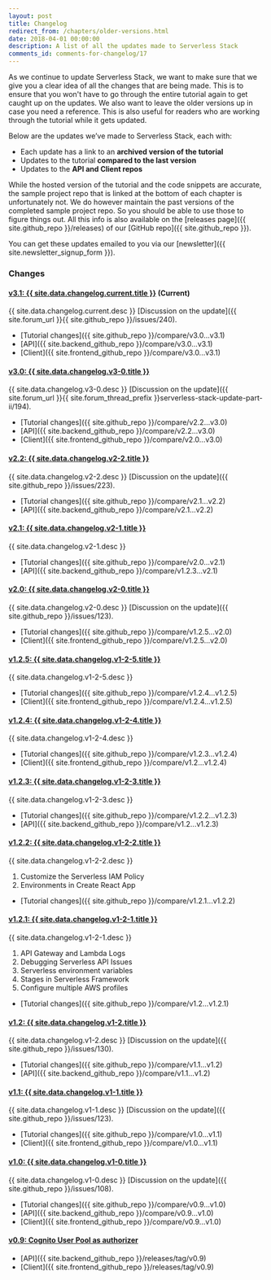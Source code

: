 ```yaml
---
layout: post
title: Changelog
redirect_from: /chapters/older-versions.html
date: 2018-04-01 00:00:00
description: A list of all the updates made to Serverless Stack
comments_id: comments-for-changelog/17
---
```


As we continue to update Serverless Stack, we want to make sure that we give you a clear idea of all the changes that are being made. This is to ensure that you won't have to go through the entire tutorial again to get caught up on the updates. We also want to leave the older versions up in case you need a reference. This is also useful for readers who are working through the tutorial while it gets updated.

Below are the updates we’ve made to Serverless Stack, each with:

- Each update has a link to an **archived version of the tutorial**
- Updates to the tutorial **compared to the last version**
- Updates to the **API and Client repos**

While the hosted version of the tutorial and the code snippets are accurate, the sample project repo that is linked at the bottom of each chapter is unfortunately not. We do however maintain the past versions of the completed sample project repo. So you should be able to use those to figure things out. All this info is also available on the [releases page]({{ site.github_repo }}/releases) of our [GitHub repo]({{ site.github_repo }}).

You can get these updates emailed to you via our [newsletter]({{ site.newsletter_signup_form }}).

### Changes

#### [v3.1: {{ site.data.changelog.current.title }}](https://branchv31--serverless-stack.netlify.com) (Current)

{{ site.data.changelog.current.desc }} [Discussion on the update]({{ site.forum_url }}{{ site.github_repo }}/issues/240).

- [Tutorial changes]({{ site.github_repo }}/compare/v3.0...v3.1)
- [API]({{ site.backend_github_repo }}/compare/v3.0...v3.1)
- [Client]({{ site.frontend_github_repo }}/compare/v3.0...v3.1)

#### [v3.0: {{ site.data.changelog.v3-0.title }}](https://branchv30--serverless-stack.netlify.com)

{{ site.data.changelog.v3-0.desc }} [Discussion on the update]({{ site.forum_url }}{{ site.forum_thread_prefix }}serverless-stack-update-part-ii/194).

- [Tutorial changes]({{ site.github_repo }}/compare/v2.2...v3.0)
- [API]({{ site.backend_github_repo }}/compare/v2.2...v3.0)
- [Client]({{ site.frontend_github_repo }}/compare/v2.0...v3.0)

#### [v2.2: {{ site.data.changelog.v2-2.title }}](https://branchv22--serverless-stack.netlify.com)

{{ site.data.changelog.v2-2.desc }} [Discussion on the update]({{ site.github_repo }}/issues/223).

- [Tutorial changes]({{ site.github_repo }}/compare/v2.1...v2.2)
- [API]({{ site.backend_github_repo }}/compare/v2.1...v2.2)

#### [v2.1: {{ site.data.changelog.v2-1.title }}](https://branchv21--serverless-stack.netlify.com)

{{ site.data.changelog.v2-1.desc }}

- [Tutorial changes]({{ site.github_repo }}/compare/v2.0...v2.1)
- [API]({{ site.backend_github_repo }}/compare/v1.2.3...v2.1)

#### [v2.0: {{ site.data.changelog.v2-0.title }}](https://branchv20--serverless-stack.netlify.com)

{{ site.data.changelog.v2-0.desc }} [Discussion on the update]({{ site.github_repo }}/issues/123).

- [Tutorial changes]({{ site.github_repo }}/compare/v1.2.5...v2.0)
- [Client]({{ site.frontend_github_repo }}/compare/v1.2.5...v2.0)

#### [v1.2.5: {{ site.data.changelog.v1-2-5.title }}](https://branchv125--serverless-stack.netlify.com)

{{ site.data.changelog.v1-2-5.desc }}

- [Tutorial changes]({{ site.github_repo }}/compare/v1.2.4...v1.2.5)
- [Client]({{ site.frontend_github_repo }}/compare/v1.2.4...v1.2.5)

#### [v1.2.4: {{ site.data.changelog.v1-2-4.title }}](https://5a4993f3a6188f5a88e0c777--serverless-stack.netlify.com/)

{{ site.data.changelog.v1-2-4.desc }}

- [Tutorial changes]({{ site.github_repo }}/compare/v1.2.3...v1.2.4)
- [Client]({{ site.frontend_github_repo }}/compare/v1.2...v1.2.4)

#### [v1.2.3: {{ site.data.changelog.v1-2-3.title }}](https://5a4993898198761218a1279f--serverless-stack.netlify.com/)

{{ site.data.changelog.v1-2-3.desc }}

- [Tutorial changes]({{ site.github_repo }}/compare/v1.2.2...v1.2.3)
- [API]({{ site.backend_github_repo }}/compare/v1.2...v1.2.3)

#### [v1.2.2: {{ site.data.changelog.v1-2-2.title }}](https://5a499324a6188f5a88e0c76d--serverless-stack.netlify.com/)

{{ site.data.changelog.v1-2-2.desc }}

1. Customize the Serverless IAM Policy
2. Environments in Create React App

- [Tutorial changes]({{ site.github_repo }}/compare/v1.2.1...v1.2.2)

#### [v1.2.1: {{ site.data.changelog.v1-2-1.title }}](https://5a4992e70b79b76fb0948300--serverless-stack.netlify.com/)

{{ site.data.changelog.v1-2-1.desc }}

1. API Gateway and Lambda Logs
2. Debugging Serverless API Issues
3. Serverless environment variables
4. Stages in Serverless Framework
5. Configure multiple AWS profiles

- [Tutorial changes]({{ site.github_repo }}/compare/v1.2...v1.2.1)

#### [v1.2: {{ site.data.changelog.v1-2.title }}](https://59caac9bcf321c5b78f2c3e2--serverless-stack.netlify.com/)

{{ site.data.changelog.v1-2.desc }} [Discussion on the update]({{ site.github_repo }}/issues/130).

- [Tutorial changes]({{ site.github_repo }}/compare/v1.1...v1.2)
- [API]({{ site.backend_github_repo }}/compare/v1.1...v1.2)

#### [v1.1: {{ site.data.changelog.v1-1.title }}](https://59caae1e6f4c50416e86701d--serverless-stack.netlify.com/)

{{ site.data.changelog.v1-1.desc }} [Discussion on the update]({{ site.github_repo }}/issues/123).

- [Tutorial changes]({{ site.github_repo }}/compare/v1.0...v1.1)
- [Client]({{ site.frontend_github_repo }}/compare/v1.0...v1.1)

#### [v1.0: {{ site.data.changelog.v1-0.title }}](https://59caae01424ef20727c342ce--serverless-stack.netlify.com/)

{{ site.data.changelog.v1-0.desc }} [Discussion on the update]({{ site.github_repo }}/issues/108).

- [Tutorial changes]({{ site.github_repo }}/compare/v0.9...v1.0)
- [API]({{ site.backend_github_repo }}/compare/v0.9...v1.0)
- [Client]({{ site.frontend_github_repo }}/compare/v0.9...v1.0)

#### [v0.9: Cognito User Pool as authorizer](https://59caadbd424ef20abdc342b4--serverless-stack.netlify.com/)

- [API]({{ site.backend_github_repo }}/releases/tag/v0.9)
- [Client]({{ site.frontend_github_repo }}/releases/tag/v0.9)
